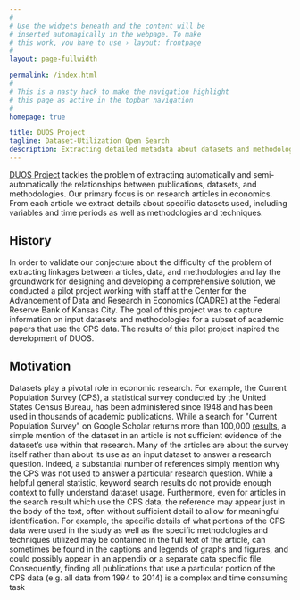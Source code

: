 ```yaml
---
#
# Use the widgets beneath and the content will be
# inserted automagically in the webpage. To make
# this work, you have to use › layout: frontpage
#
layout: page-fullwidth

permalink: /index.html
#
# This is a nasty hack to make the navigation highlight
# this page as active in the topbar navigation
#
homepage: true

title: DUOS Project
tagline: Dataset-Utilization Open Search
description: Extracting detailed metadata about datasets and methodologies from economic research papers
---
```


[DUOS Project](http://www.duosproject.org) tackles the problem of
extracting automatically and semi-automatically the relationships
between publications, datasets, and methodologies.  Our primary focus
is on research articles in economics.  From each article we extract
details about specific datasets used, including variables and time
periods as well as methodologies and techniques.

## History

In order to validate our conjecture about the difficulty of the
problem of extracting linkages between articles, data, and
methodologies and lay the groundwork for designing and developing a
comprehensive solution, we conducted a pilot project working
with staff at the Center for the Advancement of Data and Research in
Economics (CADRE) at the Federal Reserve Bank of Kansas City.  The
goal of this project was to capture information on input datasets and
methodologies for a subset of academic papers that use the CPS
data. The results of this pilot project inspired the development of
DUOS.

## Motivation

Datasets play a pivotal role in economic research.  For example, the
   Current Population Survey (CPS), a statistical survey
   conducted by the United States Census Bureau, has been
   administered since 1948 and has been used in thousands of
   academic publications. While a search for "Current Population
   Survey" on Google Scholar returns more than 100,000 [results](https://scholar.google.com/scholar?q="Current+Population+Survey"), a
   simple mention of the dataset in an article is not sufficient
   evidence of the dataset’s use within that research.  Many of
   the articles are about the survey itself rather than about
   its use as an input dataset to answer a research question.
   Indeed, a substantial number of references simply mention why
   the CPS was not used to answer a particular research
   question. While a helpful general statistic, keyword search
   results do not provide enough context to fully understand
   dataset usage.  Furthermore, even for articles in the search
   result which use the CPS data, the reference may appear just
   in the body of the text, often without sufficient detail to
   allow for meaningful identification. For example, the
   specific details of what portions of the CPS data were used
   in the study as well as the specific methodologies and
   techniques utilized may be contained in the full text of the
   article, can sometimes be found in the captions and legends
   of graphs and figures, and could possibly appear in an
   appendix or a separate data specific file.  Consequently,
   finding all publications that use a particular portion of the
   CPS data (e.g. all data from 1994 to 2014) is a complex and
   time consuming task


